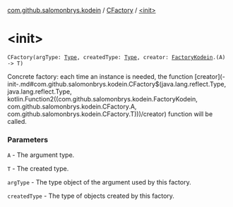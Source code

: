 [com.github.salomonbrys.kodein](../index.md) / [CFactory](index.md) / [&lt;init&gt;](.)

# &lt;init&gt;

`CFactory(argType: `[`Type`](http://docs.oracle.com/javase/6/docs/api/java/lang/reflect/Type.html)`, createdType: `[`Type`](http://docs.oracle.com/javase/6/docs/api/java/lang/reflect/Type.html)`, creator: `[`FactoryKodein`](../-factory-kodein/index.md)`.(A) -> T)`

Concrete factory: each time an instance is needed, the function [creator](-init-.md#com.github.salomonbrys.kodein.CFactory$<init>(java.lang.reflect.Type, java.lang.reflect.Type, kotlin.Function2((com.github.salomonbrys.kodein.FactoryKodein, com.github.salomonbrys.kodein.CFactory.A, com.github.salomonbrys.kodein.CFactory.T)))/creator) function will be called.

### Parameters

`A` - The argument type.

`T` - The created type.

`argType` - The type object of the argument used by this factory.

`createdType` - The type of objects created by this factory.
